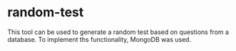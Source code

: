 # random-test
This tool can be used to generate a random test based on questions from a database. To implement ths functionality, MongoDB was used.
